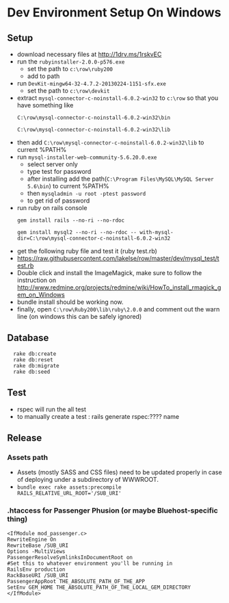 # Dev Environment Setup On Windows

## Setup
* download necessary files at http://1drv.ms/1rskvEC
* run the `rubyinstaller-2.0.0-p576.exe`
  * set the path to ```c:\row\ruby200```
  * add to path
* run ```DevKit-mingw64-32-4.7.2-20130224-1151-sfx.exe```
  * set the path to ```c:\row\devkit```
* extract ```mysql-connector-c-noinstall-6.0.2-win32``` to ```c:\row``` so that you have something like
  ```
  C:\row\mysql-connector-c-noinstall-6.0.2-win32\bin

  C:\row\mysql-connector-c-noinstall-6.0.2-win32\lib
  ```
* then add ```C:\row\mysql-connector-c-noinstall-6.0.2-win32\lib``` to current %PATH%
* run ```mysql-installer-web-community-5.6.20.0.exe```
  * select server only
  * type test for password
  * after installing add the path(```C:\Program Files\MySQL\MySQL Server 5.6\bin```) to current %PATH%
  * then
    ```mysqladmin -u root -ptest password```
  * to get rid of password
* run ruby on rails console
  ```
  gem install rails --no-ri --no-rdoc

  gem install mysql2 --no-ri --no-rdoc -- with-mysql-dir=C:\row\mysql-connector-c-noinstall-6.0.2-win32
  ```
* get the following ruby file and test it (ruby test.rb)
* https://raw.githubusercontent.com/lakelse/row/master/dev/mysql_test/test.rb
* Double click and install the ImageMagick, make sure to follow the instruction on http://www.redmine.org/projects/redmine/wiki/HowTo_install_rmagick_gem_on_Windows
* bundle install should be working now.
* finally, open ```C:\row\Ruby200\lib\ruby\2.0.0``` and comment out the warn line (on windows this can be safely ignored)

## Database
```
  rake db:create
  rake db:reset
  rake db:migrate
  rake db:seed
```
## Test
* rspec will run the all test
* to manually create a test : rails generate rspec:???? name

## Release

### Assets path
* Assets (mostly SASS and CSS files) need to be updated properly in case of deploying under a subdirectory of WWWROOT.
* ```bundle exec rake assets:precompile RAILS_RELATIVE_URL_ROOT='/SUB_URI'```

### .htaccess for Passenger Phusion (or maybe Bluehost-specific thing)

```
<IfModule mod_passenger.c>
RewriteEngine On
RewriteBase /SUB_URI
Options -MultiViews
PassengerResolveSymlinksInDocumentRoot on
#Set this to whatever environment you'll be running in
RailsEnv production
RackBaseURI /SUB_URI
PassengerAppRoot THE_ABSOLUTE_PATH_OF_THE_APP
SetEnv GEM_HOME THE_ABSOLUTE_PATH_OF_THE_LOCAL_GEM_DIRECTORY
</IfModule>
``` 
